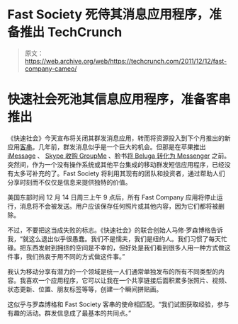 # Fast Society 死侍其消息应用程序，准备推出 TechCrunch

> 原文：<https://web.archive.org/web/https://techcrunch.com/2011/12/12/fast-company-cameo/>

# 快速社会死池其信息应用程序，准备客串推出

《快速社会》今天宣布将关闭其群发消息应用，转而将资源投入到下个月推出的新应用[客串](https://web.archive.org/web/20221006050431/http://www.cameoapp.com/)。几年前，群发消息似乎是一个巨大的机会。但那是在苹果推出 [iMessage](https://web.archive.org/web/20221006050431/https://beta.techcrunch.com/2011/06/06/apple-imessages/) 、 [Skype 收购 GroupMe](https://web.archive.org/web/20221006050431/https://beta.techcrunch.com/2011/08/21/skype-to-acquire-year-old-group-messaging-service-groupme/) 、脸书[将 Beluga 转化为 Messenger](https://web.archive.org/web/20221006050431/https://beta.techcrunch.com/2011/08/09/facebook-launches-standalone-mobile-messenger-app-and-it%E2%80%99s-beluga/) 之前。突然间，作为一个没有操作系统或其他平台集成的移动群发短信应用程序，已经没有太多可补充的了。Fast Society 将利用其现有的团队和投资者，通过帮助人们分享时刻而不仅仅是信息来提供独特的价值。

美国东部时间 12 月 14 日周三上午 9 点后，所有 Fast Company 应用将停止运行，消息将不会被发送。用户应该保存任何照片或其他内容，因为它们都将被删除。

不过，不要把这当成失败的标志。《快速社会》的联合创始人马修·罗森博格告诉我，“就这么退出似乎很愚蠢。我们不是懦夫，我们是纽约人。我们习惯了每天忙碌。把东西发射到拥挤的空间是不幸的，但好处是我们看到很多人用一种方式做这件事，我们热衷于用不同的方式做这件事。”

我认为移动分享有潜力的一个领域是统一人们通常单独发布的所有不同类型的内容。我喜欢一个应用程序，它可以让我在一个共享链接后面积累多张照片、视频、状态更新、位置、朋友标签等等，创建一个瞬间拼贴画。

这似乎与罗森博格和 Fast Society 客串的使命相匹配。“我们试图获取经验，参与有趣的活动。群发信息成了最基本的共同点。”